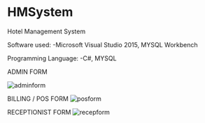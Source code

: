 # HMSystem
Hotel Management System 

Software used: 
-Microsoft Visual Studio 2015, MYSQL Workbench

Programming Language:
-C#, MYSQL

ADMIN FORM

![adminform](https://user-images.githubusercontent.com/43822785/46924501-ff5fca00-d057-11e8-8cb1-36e908fd8fac.jpg)

BILLING / POS FORM
![posform](https://user-images.githubusercontent.com/43822785/46924536-6aa99c00-d058-11e8-823b-afdea25c724b.jpg)

RECEPTIONIST FORM
![recepform](https://user-images.githubusercontent.com/43822785/46924559-9e84c180-d058-11e8-9efa-4e3014c1e7b3.jpg)
